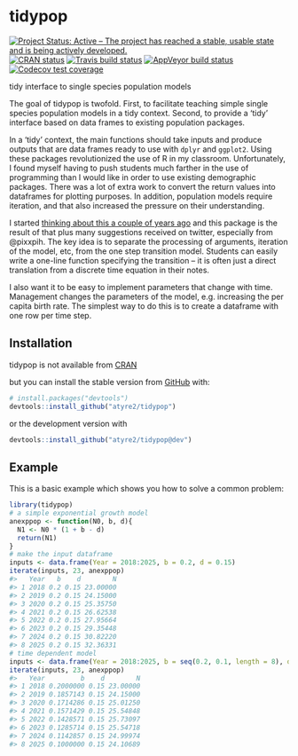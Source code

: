 
<!-- README.md is generated from README.Rmd. Please edit that file -->

# tidypop

<!-- badges: start -->

[![Project Status: Active – The project has reached a stable, usable
state and is being actively
developed.](https://www.repostatus.org/badges/latest/active.svg)](https://www.repostatus.org/#active)
[![CRAN
status](https://www.r-pkg.org/badges/version/tidypop)](https://cran.r-project.org/package=tidypop)
[![Travis build
status](https://travis-ci.org/atyre2/tidypop.svg?branch=master)](https://travis-ci.org/atyre2/tidypop)
[![AppVeyor build
status](https://ci.appveyor.com/api/projects/status/github/atyre2/tidypop?branch=master&svg=true)](https://ci.appveyor.com/project/atyre2/tidypop)
[![Codecov test
coverage](https://codecov.io/gh/atyre2/tidypop/branch/dev/graph/badge.svg)](https://codecov.io/gh/atyre2/tidypop?branch=dev)
<!-- badges: end -->

tidy interface to single species population models

The goal of tidypop is twofold. First, to facilitate teaching simple
single species population models in a tidy context. Second, to provide a
‘tidy’ interface based on data frames to existing population packages.

In a ‘tidy’ context, the main functions should take inputs and produce
outputs that are data frames ready to use with `dplyr` and `ggplot2`.
Using these packages revolutionized the use of R in my classroom.
Unfortunately, I found myself having to push students much farther in
the use of programming than I would like in order to use existing
demographic packages. There was a lot of extra work to convert the
return values into dataframes for plotting purposes. In addition,
population models require iteration, and that also increased the
pressure on their understanding.

I started [thinking about this a couple of years
ago](https://drewtyre.rbind.io/post/teaching-the-logistic-model/) and
this package is the result of that plus many suggestions received on
twitter, especially from @pixxpih. The key idea is to separate the
processing of arguments, iteration of the model, etc, from the one step
transition model. Students can easily write a one-line function
specifying the transition – it is often just a direct translation from a
discrete time equation in their notes.

I also want it to be easy to implement parameters that change with time.
Management changes the parameters of the model, e.g. increasing the per
capita birth rate. The simplest way to do this is to create a dataframe
with one row per time step.

## Installation

tidypop is not available from [CRAN](https://CRAN.R-project.org)

but you can install the stable version from
[GitHub](https://github.com/) with:

``` r
# install.packages("devtools")
devtools::install_github("atyre2/tidypop")
```

or the development version with

``` r
devtools::install_github("atyre2/tidypop@dev")
```

## Example

This is a basic example which shows you how to solve a common problem:

``` r
library(tidypop)
# a simple exponential growth model
anexppop <- function(N0, b, d){
  N1 <- N0 * (1 + b - d)
  return(N1)
}
# make the input dataframe
inputs <- data.frame(Year = 2018:2025, b = 0.2, d = 0.15)
iterate(inputs, 23, anexppop)
#>   Year   b    d        N
#> 1 2018 0.2 0.15 23.00000
#> 2 2019 0.2 0.15 24.15000
#> 3 2020 0.2 0.15 25.35750
#> 4 2021 0.2 0.15 26.62538
#> 5 2022 0.2 0.15 27.95664
#> 6 2023 0.2 0.15 29.35448
#> 7 2024 0.2 0.15 30.82220
#> 8 2025 0.2 0.15 32.36331
# time dependent model
inputs <- data.frame(Year = 2018:2025, b = seq(0.2, 0.1, length = 8), d = 0.15)
iterate(inputs, 23, anexppop)
#>   Year         b    d        N
#> 1 2018 0.2000000 0.15 23.00000
#> 2 2019 0.1857143 0.15 24.15000
#> 3 2020 0.1714286 0.15 25.01250
#> 4 2021 0.1571429 0.15 25.54848
#> 5 2022 0.1428571 0.15 25.73097
#> 6 2023 0.1285714 0.15 25.54718
#> 7 2024 0.1142857 0.15 24.99974
#> 8 2025 0.1000000 0.15 24.10689
```

